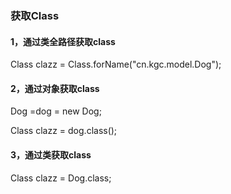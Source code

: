 ### 获取Class

#### 1，通过类全路径获取class

Class clazz = Class.forName("cn.kgc.model.Dog");

#### 2，通过对象获取class

Dog =dog = new Dog;

Class clazz = dog.class();

#### 3，通过类获取class

Class clazz = Dog.class;

